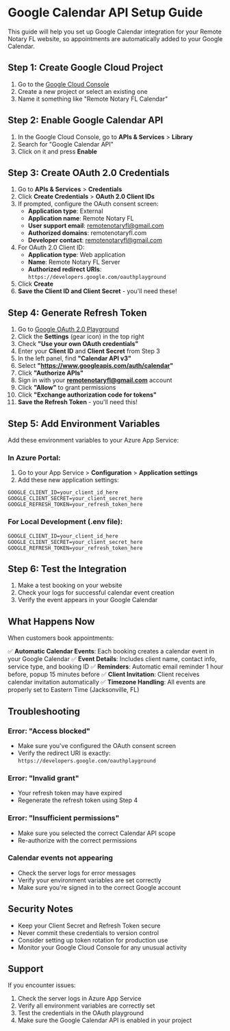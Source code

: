 # Google Calendar API Setup Guide

This guide will help you set up Google Calendar integration for your Remote Notary FL website, so appointments are automatically added to your Google Calendar.

## Step 1: Create Google Cloud Project

1. Go to the [Google Cloud Console](https://console.cloud.google.com/)
2. Create a new project or select an existing one
3. Name it something like "Remote Notary FL Calendar"

## Step 2: Enable Google Calendar API

1. In the Google Cloud Console, go to **APIs & Services** > **Library**
2. Search for "Google Calendar API"
3. Click on it and press **Enable**

## Step 3: Create OAuth 2.0 Credentials

1. Go to **APIs & Services** > **Credentials**
2. Click **Create Credentials** > **OAuth 2.0 Client IDs**
3. If prompted, configure the OAuth consent screen:
   - **Application type**: External
   - **Application name**: Remote Notary FL
   - **User support email**: remotenotaryfl@gmail.com
   - **Authorized domains**: remotenotaryfl.com
   - **Developer contact**: remotenotaryfl@gmail.com
4. For OAuth 2.0 Client ID:
   - **Application type**: Web application
   - **Name**: Remote Notary FL Server
   - **Authorized redirect URIs**: `https://developers.google.com/oauthplayground`
5. Click **Create**
6. **Save the Client ID and Client Secret** - you'll need these!

## Step 4: Generate Refresh Token

1. Go to [Google OAuth 2.0 Playground](https://developers.google.com/oauthplayground)
2. Click the **Settings** (gear icon) in the top right
3. Check **"Use your own OAuth credentials"**
4. Enter your **Client ID** and **Client Secret** from Step 3
5. In the left panel, find **"Calendar API v3"**
6. Select **"https://www.googleapis.com/auth/calendar"**
7. Click **"Authorize APIs"**
8. Sign in with your **remotenotaryfl@gmail.com** account
9. Click **"Allow"** to grant permissions
10. Click **"Exchange authorization code for tokens"**
11. **Save the Refresh Token** - you'll need this!

## Step 5: Add Environment Variables

Add these environment variables to your Azure App Service:

### In Azure Portal:
1. Go to your App Service > **Configuration** > **Application settings**
2. Add these new application settings:

```
GOOGLE_CLIENT_ID=your_client_id_here
GOOGLE_CLIENT_SECRET=your_client_secret_here
GOOGLE_REFRESH_TOKEN=your_refresh_token_here
```

### For Local Development (.env file):
```
GOOGLE_CLIENT_ID=your_client_id_here
GOOGLE_CLIENT_SECRET=your_client_secret_here
GOOGLE_REFRESH_TOKEN=your_refresh_token_here
```

## Step 6: Test the Integration

1. Make a test booking on your website
2. Check your logs for successful calendar event creation
3. Verify the event appears in your Google Calendar

## What Happens Now

When customers book appointments:

✅ **Automatic Calendar Events**: Each booking creates a calendar event in your Google Calendar
✅ **Event Details**: Includes client name, contact info, service type, and booking ID
✅ **Reminders**: Automatic email reminder 1 hour before, popup 15 minutes before
✅ **Client Invitation**: Client receives calendar invitation automatically
✅ **Timezone Handling**: All events are properly set to Eastern Time (Jacksonville, FL)

## Troubleshooting

### Error: "Access blocked"
- Make sure you've configured the OAuth consent screen
- Verify the redirect URI is exactly: `https://developers.google.com/oauthplayground`

### Error: "Invalid grant"
- Your refresh token may have expired
- Regenerate the refresh token using Step 4

### Error: "Insufficient permissions"
- Make sure you selected the correct Calendar API scope
- Re-authorize with the correct permissions

### Calendar events not appearing
- Check the server logs for error messages
- Verify your environment variables are set correctly
- Make sure you're signed in to the correct Google account

## Security Notes

- Keep your Client Secret and Refresh Token secure
- Never commit these credentials to version control
- Consider setting up token rotation for production use
- Monitor your Google Cloud Console for any unusual activity

## Support

If you encounter issues:
1. Check the server logs in Azure App Service
2. Verify all environment variables are correctly set
3. Test the credentials in the OAuth playground
4. Make sure the Google Calendar API is enabled in your project 